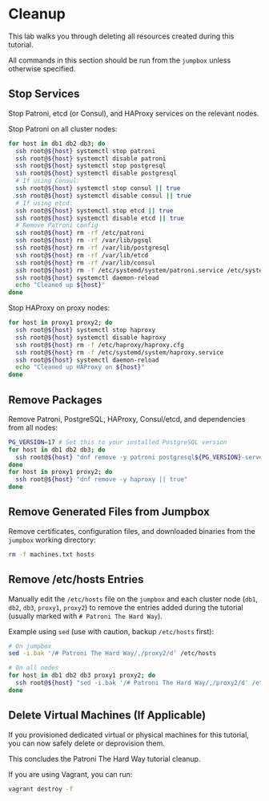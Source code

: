 # Cleanup

This lab walks you through deleting all resources created during this tutorial.

All commands in this section should be run from the `jumpbox` unless otherwise specified.

## Stop Services

Stop Patroni, etcd (or Consul), and HAProxy services on the relevant nodes.

Stop Patroni on all cluster nodes:
```bash
for host in db1 db2 db3; do
  ssh root@${host} systemctl stop patroni
  ssh root@${host} systemctl disable patroni
  ssh root@${host} systemctl stop postgresql
  ssh root@${host} systemctl disable postgresql
  # If using Consul:
  ssh root@${host} systemctl stop consul || true
  ssh root@${host} systemctl disable consul || true
  # If using etcd:
  ssh root@${host} systemctl stop etcd || true
  ssh root@${host} systemctl disable etcd || true
  # Remove Patroni config
  ssh root@${host} rm -rf /etc/patroni
  ssh root@${host} rm -rf /var/lib/pgsql
  ssh root@${host} rm -rf /var/lib/postgresql
  ssh root@${host} rm -rf /var/lib/etcd
  ssh root@${host} rm -rf /var/lib/consul
  ssh root@${host} rm -f /etc/systemd/system/patroni.service /etc/systemd/system/etcd.service /etc/systemd/system/consul.service
  ssh root@${host} systemctl daemon-reload
  echo "Cleaned up ${host}"
done
```

Stop HAProxy on proxy nodes:
```bash
for host in proxy1 proxy2; do
  ssh root@${host} systemctl stop haproxy
  ssh root@${host} systemctl disable haproxy
  ssh root@${host} rm -f /etc/haproxy/haproxy.cfg
  ssh root@${host} rm -f /etc/systemd/system/haproxy.service
  ssh root@${host} systemctl daemon-reload
  echo "Cleaned up HAProxy on ${host}"
done
```

## Remove Packages

Remove Patroni, PostgreSQL, HAProxy, Consul/etcd, and dependencies from all nodes:
```bash
PG_VERSION=17 # Set this to your installed PostgreSQL version
for host in db1 db2 db3; do
  ssh root@${host} "dnf remove -y patroni postgresql${PG_VERSION}-server postgresql${PG_VERSION}-contrib etcd consul || true"
done
for host in proxy1 proxy2; do
  ssh root@${host} "dnf remove -y haproxy || true"
done
```

## Remove Generated Files from Jumpbox

Remove certificates, configuration files, and downloaded binaries from the `jumpbox` working directory:

```bash
rm -f machines.txt hosts
```

## Remove /etc/hosts Entries

Manually edit the `/etc/hosts` file on the `jumpbox` and each cluster node (`db1`, `db2`, `db3`, `proxy1`, `proxy2`) to remove the entries added during the tutorial (usually marked with `# Patroni The Hard Way`).

Example using `sed` (use with caution, backup `/etc/hosts` first):

```bash
# On jumpbox
sed -i.bak '/# Patroni The Hard Way/,/proxy2/d' /etc/hosts

# On all nodes
for host in db1 db2 db3 proxy1 proxy2; do
  ssh root@${host} "sed -i.bak '/# Patroni The Hard Way/,/proxy2/d' /etc/hosts"
done
```

## Delete Virtual Machines (If Applicable)

If you provisioned dedicated virtual or physical machines for this tutorial, you can now safely delete or deprovision them.

This concludes the Patroni The Hard Way tutorial cleanup.

If you are using Vagrant, you can run:

```bash
vagrant destroy -f
```
